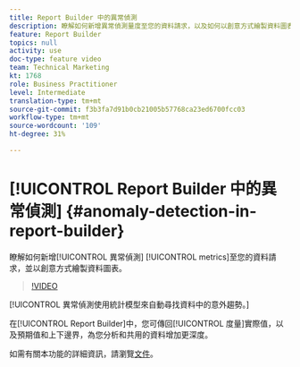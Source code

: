 ```yaml
---
title: Report Builder 中的異常偵測
description: 瞭解如何新增異常偵測量度至您的資料請求，以及如何以創意方式繪製資料圖表。
feature: Report Builder
topics: null
activity: use
doc-type: feature video
team: Technical Marketing
kt: 1768
role: Business Practitioner
level: Intermediate
translation-type: tm+mt
source-git-commit: f3b3fa7d91b0cb21005b57768ca23ed6700fcc03
workflow-type: tm+mt
source-wordcount: '109'
ht-degree: 31%

---
```



# [!UICONTROL Report Builder 中的異常偵測] {#anomaly-detection-in-report-builder}

瞭解如何新增[!UICONTROL 異常偵測] [!UICONTROL metrics]至您的資料請求，並以創意方式繪製資料圖表。

>[!VIDEO](https://video.tv.adobe.com/v/23543/?quality=12)

[!UICONTROL 異常偵測使用統計模型來自動尋找資料中的意外趨勢。]

在[!UICONTROL Report Builder]中，您可傳回[!UICONTROL 度量]實際值，以及預期值和上下邊界，為您分析和共用的資料增加更深度。

如需有關本功能的詳細資訊，請瀏覽[文件](https://marketing.adobe.com/resources/help/en_US/arb/anomaly_detection.html)。

